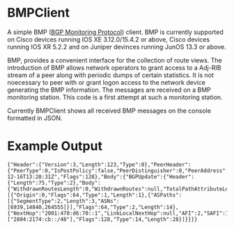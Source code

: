 # BMPClient

A simple BMP ([BGP Monitoring Protocol](https://tools.ietf.org/html/rfc7854)) client. BMP is currently supported on Cisco devices running IOS XE 3.12.0/15.4.2 or above, Cisco devices running IOS XR 5.2.2  and on Juniper devinces running JunOS 13.3 or above.

BMP, provides a convenient interface for the collection of route views. The introduction of BMP allows network operators to grant access to a Adj-RIB stream of a peer along with periodic dumps of certain statistics. It is not noecessary to peer with or grant logon access to the network device generating the BMP information. The messages are received on a BMP monitoring station. This code is a first attempt at such a monitoring station.

Currently BMPClient shows all received BMP messages on the console formatted in JSON. 

# Example Output
```
{"Header":{"Version":3,"Length":123,"Type":0},"PeerHeader":{"PeerType":0,"IsPostPolicy":false,"PeerDistinguisher":0,"PeerAddress":"2001:470:d6:70::1","PeerAS":6939,"PeerBGPId":"64.71.128.26","Timestamp":"2016-12-16T13:28:31Z","Flags":128},"Body":{"BGPUpdate":{"Header":{"Length":75,"Type":2},"Body":{"WithdrawnRoutesLength":0,"WithdrawnRoutes":null,"TotalPathAttributeLength":52,"PathAttributes":[{"Origin":0,"Flags":64,"Type":1,"Length":1},{"ASPaths":[{"SegmentType":2,"Length":3,"ASNs":[6939,14840,264555]}],"Flags":64,"Type":2,"Length":14},{"NextHop":"2001:470:d6:70::1","LinkLocalNextHop":null,"AFI":2,"SAFI":1,"Value":["2804:2174:cb::/48"],"Flags":128,"Type":14,"Length":28}]}}}}
```
